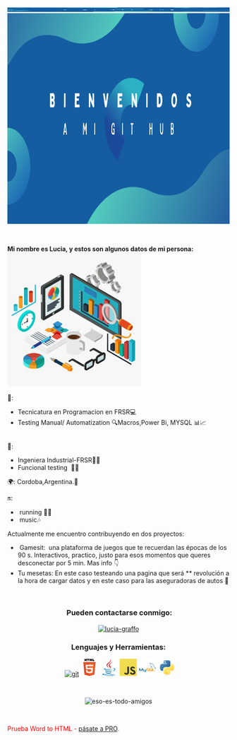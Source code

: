 <p><img src="./imagenes/1.png" width="1000" height="10"><img src="./imagenes/1.png" width="998" height="477"><br></p>
<p><strong><span>&nbsp;</span></strong><span><strong>&nbsp;</strong></span></p>
<p><span><strong>Mi nombre es Lucia, y estos son  algunos datos de mi persona:&nbsp;</strong></span><strong><span>&nbsp; &nbsp; &nbsp;</span></strong> &nbsp;<img src="./imagenes/2.png" width="303" height="303"></p>
<p>📖:</p>
<ul>
    <li><span>Tecnicatura en Programacion en FRSR💻</span></li>
    <li><span>Testing Manual/ Automatization 🔍Macros,Power Bi, MYSQL 📊📈 &nbsp; &nbsp; &nbsp; &nbsp; &nbsp; &nbsp; &nbsp; &nbsp; &nbsp; &nbsp; &nbsp; &nbsp; &nbsp;&nbsp;</span></li>
</ul>
<p><span>👷:&nbsp;</span></p>
<ul>
    <li><span>Ingeniera Industrial-FRSR👩&zwj;💻</span></li>
    <li><span>Funcional testing &nbsp;🕵️&zwj;♀️<br></span></li>
</ul>
<p><span>🌍: Cordoba,Argentina.📌</span></p>
<p><span>🔛:</span></p>
<ul>
    <li><span>&nbsp;running 🏃&zwj;♀️</span></li>
    <li><span>&nbsp;music🎶</span></li>
</ul>
<p><span><span>Actualmente me encuentro contribuyendo en dos proyectos:</span></span><span>&nbsp;</span></p>
<ul>
    <li>&nbsp;<span>Gamesit:</span><span>&nbsp;&nbsp;</span>una plataforma de juegos que te recuerdan las &eacute;pocas de los 90 s. Interactivos, practico, justo para esos momentos que queres desconectar por 5 min. Mas info 👇️</li>
    <li>Tu mesetas: En este caso testeando una pagina que ser&aacute; ** revoluci&oacute;n a la hora de cargar datos y en este caso para las aseguradoras de autos 🚗</li>
</ul>
<p><br></p>
<h3 align="center"><span>&nbsp;Pueden contactarse conmigo:</span></h3>
<p align="center"><a href="https://https://www.linkedin.com/in/lucia-graffo-4a8500122/" target="blank"><img align="center" src="https://raw.githubusercontent.com/rahuldkjain/github-profile-readme-generator/master/src/images/icons/Social/linked-in-alt.svg" alt="lucia-graffo" height="30" width="40"></a></p>
<h3 align="center"><span>Lenguajes y Herramientas:</span></h3>
<p align="center">&nbsp; &nbsp;<a href="https://git-scm.com/" target="_blank" rel="noreferrer"><img src="https://www.vectorlogo.zone/logos/git-scm/git-scm-icon.svg" alt="git" width="40" height="40"></a> <a href="https://www.w3.org/html/" target="_blank" rel="noreferrer"><img src="https://raw.githubusercontent.com/devicons/devicon/master/icons/html5/html5-original-wordmark.svg" alt="html5" width="40" height="40"></a> <a href="https://www.java.com" target="_blank" rel="noreferrer"><img src="https://raw.githubusercontent.com/devicons/devicon/master/icons/java/java-original.svg" alt="java" width="40" height="40"></a> <a href="https://developer.mozilla.org/en-US/docs/Web/JavaScript" target="_blank" rel="noreferrer"><img src="https://raw.githubusercontent.com/devicons/devicon/master/icons/javascript/javascript-original.svg" alt="javascript" width="40" height="40"></a> <a href="https://www.mysql.com/" target="_blank" rel="noreferrer"><img src="https://raw.githubusercontent.com/devicons/devicon/master/icons/mysql/mysql-original-wordmark.svg" alt="mysql" width="40" height="40"></a> <a href="https://www.python.org" target="_blank" rel="noreferrer"><img src="https://raw.githubusercontent.com/devicons/devicon/master/icons/python/python-original.svg" alt="python" width="40" height="40"></a>&nbsp;</p>
<p align="center"><br></p>
<p align="center"><img src="https://asociacionconciencia.files.wordpress.com/2016/11/eso-es-todo-amigos.gif?w=825" alt="eso-es-todo-amigos" srcset="https://asociacionconciencia.files.wordpress.com/2016/11/eso-es-todo-amigos.gif 500w, https://asociacionconciencia.files.wordpress.com/2016/11/eso-es-todo-amigos.gif?w=150&h=101 150w, https://asociacionconciencia.files.wordpress.com/2016/11/eso-es-todo-amigos.gif?w=300&h=201 300w" sizes="(max-width: 500px) 100vw, 500px" width="500" height="335"><br></p>
<p><img src="https://user-images.githubusercontent.com/73097560/115834477-dbab4500-a447-11eb-908a-139a6edaec5c.gif" width="1000" height="10"><br></p>
<div style="color: red">Prueba Word to HTML - <a href="https://wordtohtml.net/site/payment">p&aacute;sate a PRO</a>.</div>
